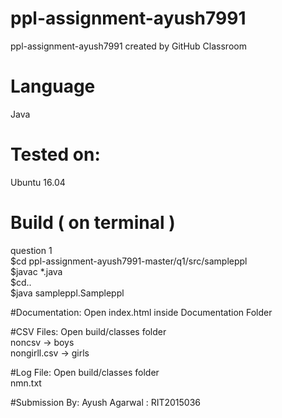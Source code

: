 # ppl-assignment-ayush7991
ppl-assignment-ayush7991 created by GitHub Classroom   

# Language
  Java
# Tested on:
  Ubuntu 16.04
  
# Build ( on terminal )

question 1<br>
$cd ppl-assignment-ayush7991-master/q1/src/sampleppl<br>
$javac *.java<br>
$cd..<br>
$java sampleppl.Sampleppl<br>

#Documentation:
Open index.html inside Documentation Folder

#CSV Files:
Open build/classes folder<br>
noncsv -> boys<br>
nongirll.csv -> girls<br>

#Log File:
Open build/classes folder<br>
nmn.txt <br>

#Submission By:
Ayush Agarwal : RIT2015036
